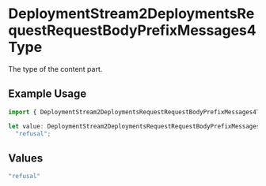 # DeploymentStream2DeploymentsRequestRequestBodyPrefixMessages4Type

The type of the content part.

## Example Usage

```typescript
import { DeploymentStream2DeploymentsRequestRequestBodyPrefixMessages4Type } from "@orq-ai/node/models/operations";

let value: DeploymentStream2DeploymentsRequestRequestBodyPrefixMessages4Type =
  "refusal";
```

## Values

```typescript
"refusal"
```